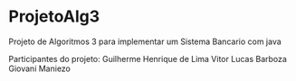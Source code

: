 # ProjetoAlg3
Projeto de Algoritmos 3 para implementar um Sistema Bancario com java

Participantes do projeto:
  Guilherme Henrique de Lima
  Vitor Lucas Barboza
  Giovani Maniezo
